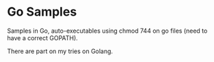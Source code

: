 Go Samples
==========

Samples in Go, auto-executables using chmod 744 on go files (need to have
a correct GOPATH).

There are part on my tries on Golang.
